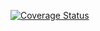 [![Coverage Status](https://coveralls.io/repos/github/andreigec/andreigecVUE/badge.svg?branch=master)](https://coveralls.io/github/andreigec/andreigecVUE?branch=master)
